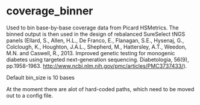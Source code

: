 # coverage_binner

Used to bin base-by-base coverage data from Picard HSMetrics. The binned output is then used in the design of rebalanced SureSelect tNGS panels (Ellard, S., Allen, H.L., De Franco, E., Flanagan, S.E., Hysenaj, G., Colclough, K., Houghton, J.A.L., Shepherd, M., Hattersley, A.T., Weedon, M.N. and Caswell, R., 2013. Improved genetic testing for monogenic diabetes using targeted next-generation sequencing. Diabetologia, 56(9), pp.1958-1963. http://www.ncbi.nlm.nih.gov/pmc/articles/PMC3737433/).

Default bin_size is 10 bases

At the moment there are alot of hard-coded paths, which need to be moved out to a config file.
